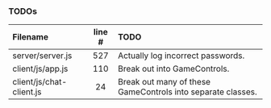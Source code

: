 ### TODOs
| Filename | line # | TODO
|:------|:------:|:------
| server/server.js | 527 | Actually log incorrect passwords.
| client/js/app.js | 110 | Break out into GameControls.
| client/js/chat-client.js | 24 | Break out many of these GameControls into separate classes.